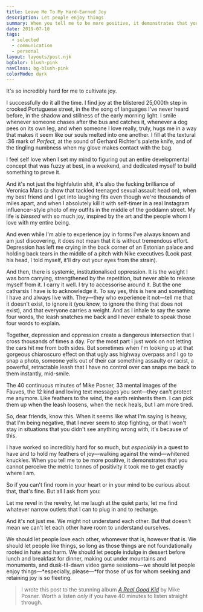 ```yaml
---
title: Leave Me To My Hard-Earned Joy
description: Let people enjoy things
summary: When you tell me to be more positive, it demonstrates that you cannot perceive the metric tonnes of positivity it took me to get exactly where I am. 
date: 2019-07-10
tags:
  - selected
  - communication
  - personal
layout: layouts/post.njk
bgColor: blush-pink
navClass: bg-blush-pink
colorMode: dark
---
```

It's so incredibly hard for me to cultivate joy.

I successfully do it all the time. I find joy at the blistered 25,000th step in crooked Portuguese street, in the the song of languages I've never heard before, in the shadow and stillness of the early morning light. I smile whenever someone chases after the bus and catches it, whenever a dog pees on its own leg, and when someone I love really, truly, hugs me in a way that makes it seem like our souls melted into one another. I fill at the textural :36 mark of *Perfect,* at the sound of Gerhard Richter's palette knife, and of the tingling numbness when my glove makes contact with the bag.

I feel self love when I set my mind to figuring out an entire developmental concept that was fuzzy at best, in a weekend, and dedicated myself to build something to prove it.

And it's not just the highfalutin shit, it's also the fucking brilliance of Veronica Mars (a show that tackled teenaged sexual assault head on), when my best friend and I get into laughing fits even though we're thousands of miles apart, and when I absolutely kill it with self-timer in a real Instagram influencer-style photo of my outfits in the middle of the goddamn street. My life is *blessed* with so much joy, inspired by the art and the people whom I love with my entire being.

And even while I'm able to experience joy in forms I've always known and am just discovering, it does not mean that it is without tremendous effort. Depression has left me crying in the back corner of an Estonian palace and holding back tears in the middle of a pitch with Nike executives (Look past his head, I told myself, it'll dry out your eyes from the strain).

And then, there is systemic, institutionalised oppression. It is the weight I was born carrying, strengthened by the repetition, but never able to release myself from it. I carry it well. I try to accessorise around it. But the one catharsis I have is to acknowledge it. To say yes, this is here and something I have and always live with. They—they who experience it not—tell me that it doesn't exist, to ignore it (you know, to ignore the thing that does not exist), and that everyone carries a weight. And as I inhale to say the same four words, the leash snatches me back and I never exhale to speak those four words to explain.

Together, depression and oppression create a dangerous intersection that I cross thousands of times a day. For the most part I just work on not letting the cars hit me from both sides. But sometimes when I'm looking up at that gorgeous chiaroscuro effect on that ugly ass highway overpass and I go to snap a photo, someone yells out of their car something assaulty or racist, a powerful, retractable leash that I have no control over can snaps me back to them instantly, mid-smile. 

The 40 continuous minutes of Mike Posner, 33 mental images of the Fauves, the 12 kind and loving text messages you sent—they can't protect me anymore. Like feathers to the wind, the earth reinherits them. I can pick them up when the leash loosens, when the neck heals, but I am more tired.

So, dear friends, know this. When it seems like what I'm saying is heavy, that I'm being negative, that I never seem to stop fighting, or that I won't stay in situations that you didn't see anything wrong with, it's because of this.

I have worked so incredibly hard for so much, but *especially* in a quest to have and to hold my feathers of joy—walking against the wind—whitened knuckles. When you tell me to be more positive, it demonstrates that you cannot perceive the metric tonnes of positivity it took me to get exactly where I am. 

So if you can't find room in your heart or in your mind to be curious about that, that's fine. But all I ask from you:

Let me revel in the revelry, let me laugh at the quiet parts, let me find whatever narrow outlets that I can to plug in and to recharge.

And it's not just me. We might not understand each other. But that doesn't mean we can't let each other have room to understand ourselves.

We should let people love each other, whomever that is, however that is. We should let people like things, so long as those things are not foundationally rooted in hate and harm. We should let people indulge in dessert before lunch and breakfast for dinner, making out under mountains and monuments, and dusk-til-dawn video game sessions—we should let people enjoy things—*especially, please—*for those of us for whom seeking and retaining joy is so fleeting.

> I wrote this post to the stunning album [_A Real Good Kid_](https://open.spotify.com/album/4Ud6qdjOiGsrryFeZOVmkT) by Mike Posner. Worth a listen *only* if you have 40 minutes to listen straight through.